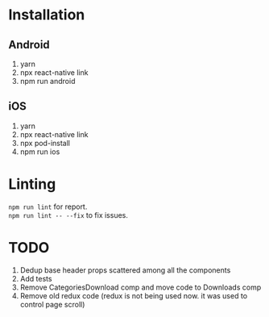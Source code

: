 # Installation

## Android
1. yarn
2. npx react-native link
3. npm run android

## iOS
1. yarn
2. npx react-native link
3. npx pod-install
4. npm run ios

# Linting
`npm run lint` for report.  
`npm run lint -- --fix` to fix issues.

# TODO
1. Dedup base header props scattered among all the components
2. Add tests
3. Remove CategoriesDownload comp and move code to Downloads comp
4. Remove old redux code (redux is not being used now. it was used to control page scroll)
